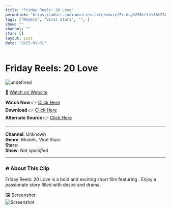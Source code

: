 ```yaml
---
title: "Friday Reels: 20 Love"
permalink: "https://adult.indianseries.site/movie/Friday%20Reels%3A%2020%20Love"
tags: ["Models", "Viral Stars", "", ]
show: ""
channel: ""
star: []
layout: post
date: "2025-01-01"
---
```


# Friday Reels: 20 Love

![undefined](https://desisins.com/wp-content/uploads/2024/09/Friday-Reels-20-Love-DesiSins.com_.jpg)

🔗 [Watch on Website](https://adult.indianseries.site/movie/Friday%20Reels%3A%2020%20Love)

**Watch Now** 👉 [Click Here](https://adult.indianseries.site/movie/Friday%20Reels%3A%2020%20Love)  
**Download** 👉 [Click Here](https://adult.indianseries.site/movie/Friday%20Reels%3A%2020%20Love)  
**Alternate Source** 👉 [Click Here](https://adult.indianseries.site/movie/Friday%20Reels%3A%2020%20Love)

---

**Channel**: Unknown  
**Genre**: Models, Viral Stars  
**Stars**:   
**Show**: *Not specified*

---

### 🔥 About This Clip

Friday Reels: 20 Love is a bold and exciting short film featuring . Enjoy a passionate story filled with desire and drama.
 
🖼️ Screenshot:  
![Screenshot](https://desisins.com/wp-content/uploads/2024/09/Friday-Reels-20-Love-DesiSins.com_.jpg)
